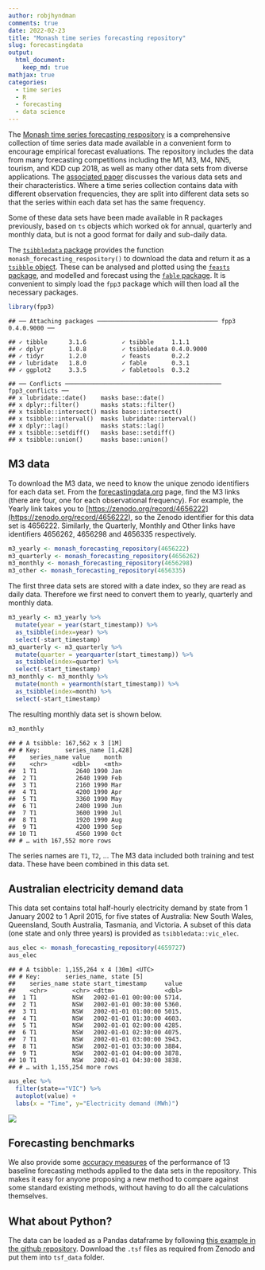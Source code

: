 ```yaml
---
author: robjhyndman
comments: true
date: 2022-02-23
title: "Monash time series forecasting repository"
slug: forecastingdata
output: 
  html_document:
    keep_md: true
mathjax: true
categories:
  - time series
  - R
  - forecasting
  - data science
---
```




The [Monash time series forecasting respository](https://forecastingdata.org) is a comprehensive collection of time series data made available in a convenient form to encourage empirical forecast evaluations. The repository includes the data from many forecasting competitions including the M1, M3, M4, NN5, tourism, and KDD cup 2018, as well as many other data sets from diverse applications. The [associated paper](https://robjhyndman.com/publications/monash-forecasting-data/) discusses the various data sets and their characteristics. Where a time series collection contains data with different observation frequencies, they are split into different data sets so that the series within each data set has the same frequency.

Some of these data sets have been made available in R packages previously, based on `ts` objects which worked ok for annual, quarterly and monthly data, but is not a good format for daily and sub-daily data.

The [`tsibbledata` package](https://tsibbledata.tidyverts.org) provides the function `monash_forecasting_respository()` to download the data and return it as a [`tsibble` object](https://tsibble.tidyverts.org/articles/intro-tsibble.html). These can be analysed and plotted using the [`feasts` package](https://feasts.tidyverts.org), and modelled and forecast using the [`fable` package](https://fable.tidyverts.org). It is convenient to simply load the `fpp3` package which will then load all the necessary packages.


```r
library(fpp3)
```

```
## ── Attaching packages ────────────────────────────────── fpp3 0.4.0.9000 ──
```

```
## ✓ tibble      3.1.6          ✓ tsibble     1.1.1     
## ✓ dplyr       1.0.8          ✓ tsibbledata 0.4.0.9000
## ✓ tidyr       1.2.0          ✓ feasts      0.2.2     
## ✓ lubridate   1.8.0          ✓ fable       0.3.1     
## ✓ ggplot2     3.3.5          ✓ fabletools  0.3.2
```

```
## ── Conflicts ──────────────────────────────────────────── fpp3_conflicts ──
## x lubridate::date()    masks base::date()
## x dplyr::filter()      masks stats::filter()
## x tsibble::intersect() masks base::intersect()
## x tsibble::interval()  masks lubridate::interval()
## x dplyr::lag()         masks stats::lag()
## x tsibble::setdiff()   masks base::setdiff()
## x tsibble::union()     masks base::union()
```

## M3 data

To download the M3 data, we need to know the unique zenodo identifiers for each data set. From the [forecastingdata.org](https://forecastingdata.org) page, find the M3 links (there are four, one for each observational frequency). For example, the Yearly link takes you to [https://zenodo.org/record/4656222](https://zenodo.org/record/4656222), so the Zenodo identifier for this data set is 4656222. Similarly, the Quarterly, Monthly and Other links have identifiers 4656262, 4656298 and 4656335 respectively. 


```r
m3_yearly <- monash_forecasting_repository(4656222)
m3_quarterly <- monash_forecasting_repository(4656262)
m3_monthly <- monash_forecasting_repository(4656298)
m3_other <- monash_forecasting_repository(4656335)
```

The first three data sets are stored with a date index, so they are read as daily data. Therefore we first need to convert them to yearly, quarterly and monthly data.


```r
m3_yearly <- m3_yearly %>%
  mutate(year = year(start_timestamp)) %>%
  as_tsibble(index=year) %>%
  select(-start_timestamp)
m3_quarterly <- m3_quarterly %>%
  mutate(quarter = yearquarter(start_timestamp)) %>%
  as_tsibble(index=quarter) %>%
  select(-start_timestamp)
m3_monthly <- m3_monthly %>%
  mutate(month = yearmonth(start_timestamp)) %>%
  as_tsibble(index=month) %>%
  select(-start_timestamp)
```

The resulting monthly data set is shown below.


```r
m3_monthly
```

```
## # A tsibble: 167,562 x 3 [1M]
## # Key:       series_name [1,428]
##    series_name value    month
##    <chr>       <dbl>    <mth>
##  1 T1           2640 1990 Jan
##  2 T1           2640 1990 Feb
##  3 T1           2160 1990 Mar
##  4 T1           4200 1990 Apr
##  5 T1           3360 1990 May
##  6 T1           2400 1990 Jun
##  7 T1           3600 1990 Jul
##  8 T1           1920 1990 Aug
##  9 T1           4200 1990 Sep
## 10 T1           4560 1990 Oct
## # … with 167,552 more rows
```

The series names are `T1`, `T2`, ... The M3 data included both training and test data. These have been combined in this data set.

## Australian electricity demand data

This data set contains total half-hourly electricity demand by state from 1 January 2002 to 1 April 2015, for five states of Australia: New South Wales, Queensland, South Australia, Tasmania, and Victoria. A subset of this data (one state and only three years) is provided as `tsibbledata::vic_elec`.


```r
aus_elec <- monash_forecasting_repository(4659727)
aus_elec
```

```
## # A tsibble: 1,155,264 x 4 [30m] <UTC>
## # Key:       series_name, state [5]
##    series_name state start_timestamp     value
##    <chr>       <chr> <dttm>              <dbl>
##  1 T1          NSW   2002-01-01 00:00:00 5714.
##  2 T1          NSW   2002-01-01 00:30:00 5360.
##  3 T1          NSW   2002-01-01 01:00:00 5015.
##  4 T1          NSW   2002-01-01 01:30:00 4603.
##  5 T1          NSW   2002-01-01 02:00:00 4285.
##  6 T1          NSW   2002-01-01 02:30:00 4075.
##  7 T1          NSW   2002-01-01 03:00:00 3943.
##  8 T1          NSW   2002-01-01 03:30:00 3884.
##  9 T1          NSW   2002-01-01 04:00:00 3878.
## 10 T1          NSW   2002-01-01 04:30:00 3838.
## # … with 1,155,254 more rows
```


```r
aus_elec %>% 
  filter(state=="VIC") %>%
  autoplot(value) +
  labs(x = "Time", y="Electricity demand (MWh)")
```

![](2022-02-forecastdata_files/figure-html/auselec_plot-1.png)<!-- -->

## Forecasting benchmarks

We also provide some [accuracy measures](https://forecastingdata.org/#results) of the performance of 13 baseline forecasting methods applied to the data sets in the repository. This makes it easy for anyone proposing a new method to compare against some standard existing methods, without having to do all the calculations themselves.

## What about Python?

The data can be loaded as a Pandas dataframe by following [this example in the github repository](https://github.com/rakshitha123/TSForecasting/blob/master/utils/data_loader.R). Download the `.tsf` files as required from Zenodo and put them into `tsf_data` folder.
